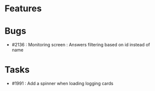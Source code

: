 # Features

# Bugs

* #2136 : Monitoring screen : Answers filtering based on id instead of name

# Tasks

* #1991 : Add a spinner when loading logging cards




